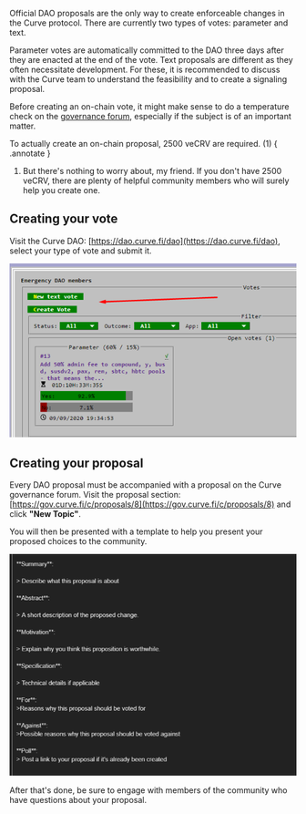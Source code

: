 Official DAO proposals are the only way to create enforceable changes in the Curve protocol. There are currently two types of votes: parameter and text.

Parameter votes are automatically committed to the DAO three days after they are enacted at the end of the vote. Text proposals are different as they often necessitate development. For these, it is recommended to discuss with the Curve team to understand the feasibility and to create a signaling proposal.

Before creating an on-chain vote, it might make sense to do a temperature check on the [governance forum](https://gov.curve.fi/), especially if the subject is of an important matter.


To actually create an on-chain proposal, 2500 veCRV are required. (1)
{ .annotate }

1. But there's nothing to worry about, my friend. If you don't have 2500 veCRV, there are plenty of helpful community members who will surely help you create one.

## **Creating your vote** 

Visit the Curve DAO: [https://dao.curve.fi/dao](https://dao.curve.fi/dao), select your type of vote and submit it.

![Create Vote UI](../../images/ui/crate-vote.webp)

## **Creating your proposal**

Every DAO proposal must be accompanied with a proposal on the Curve governance forum. Visit the proposal section: [https://gov.curve.fi/c/proposals/8](https://gov.curve.fi/c/proposals/8) and click **"New Topic"**.

You will then be presented with a template to help you present your proposed choices to the community.

![Proposal Guidelines](../../images/ui/proposal_guidelines.webp)

After that's done, be sure to engage with members of the community who have questions about your proposal.
